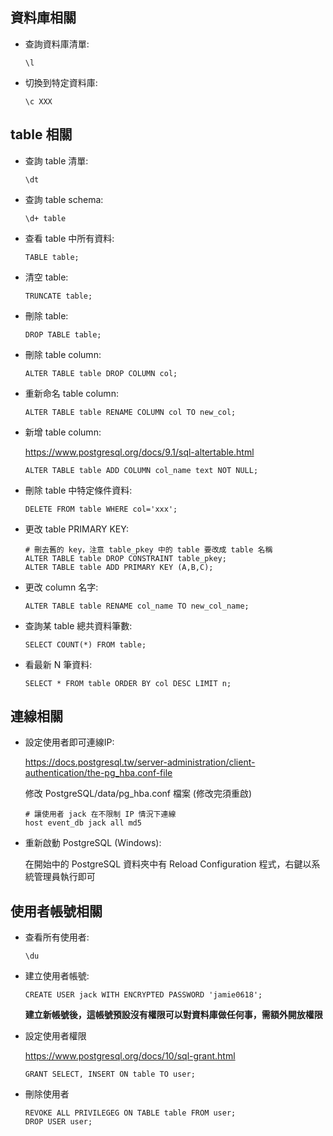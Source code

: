 ## 資料庫相關

- 查詢資料庫清單:

  ```\l ```

- 切換到特定資料庫:

  ```\c XXX```

## table 相關

- 查詢 table 清單:
    
  ```\dt```

- 查詢 table schema:
  
  ```\d+ table```

- 查看 table 中所有資料:

  ```TABLE table;```

- 清空 table: 
	
  ```TRUNCATE table;```
    
- 刪除 table:
	
  ```DROP TABLE table;```

- 刪除 table column:

  ```ALTER TABLE table DROP COLUMN col;```

- 重新命名 table column:
  
  ```ALTER TABLE table RENAME COLUMN col TO new_col;```

- 新增 table column:

  https://www.postgresql.org/docs/9.1/sql-altertable.html
	
  ```ALTER TABLE table ADD COLUMN col_name text NOT NULL;```
    
- 刪除 table 中特定條件資料:
	
  ```DELETE FROM table WHERE col='xxx';```

- 更改 table PRIMARY KEY:
	
  ```
  # 刪去舊的 key，注意 table_pkey 中的 table 要改成 table 名稱
  ALTER TABLE table DROP CONSTRAINT table_pkey; 
  ALTER TABLE table ADD PRIMARY KEY (A,B,C);
  ```
    
- 更改 column 名字:
	
  ```ALTER TABLE table RENAME col_name TO new_col_name;```

- 查詢某 table 總共資料筆數:
	
  ```SELECT COUNT(*) FROM table;```

- 看最新 N 筆資料:
	
  ```SELECT * FROM table ORDER BY col DESC LIMIT n;```

## 連線相關

- 設定使用者即可連線IP:

	https://docs.postgresql.tw/server-administration/client-authentication/the-pg_hba.conf-file
	
  修改 PostgreSQL/data/pg_hba.conf 檔案 (修改完須重啟)
  ```
  # 讓使用者 jack 在不限制 IP 情況下連線
  host event_db jack all md5
  ```
 
- 重新啟動 PostgreSQL (Windows):

	在開始中的 PostgreSQL 資料夾中有 Reload Configuration 程式，右鍵以系統管理員執行即可

## 使用者帳號相關

- 查看所有使用者:
  
  ```\du```
  
- 建立使用者帳號:
    
  ```CREATE USER jack WITH ENCRYPTED PASSWORD 'jamie0618';```
	
  **建立新帳號後，這帳號預設沒有權限可以對資料庫做任何事，需額外開放權限**
    
- 設定使用者權限
    
  https://www.postgresql.org/docs/10/sql-grant.html
	
  ```GRANT SELECT, INSERT ON table TO user;```
    
- 刪除使用者
	
  ```
  REVOKE ALL PRIVILEGEG ON TABLE table FROM user;
  DROP USER user;
  ```

